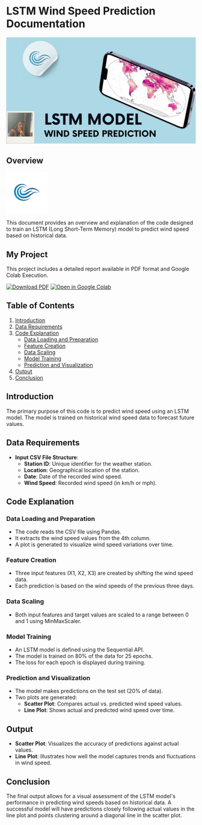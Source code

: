 # LSTM Wind Speed Prediction Documentation
<img src="https://github.com/Anish202020/Web-Development-Data/blob/main/Banner/Banner-1/wind-speed.png"/>



## Overview

<img src="https://github.com/Anish202020/Web-Development-Data/blob/main/Logos/Website%20Logos/wind.jpg" width="110"/>

This document provides an overview and explanation of the code designed to train an LSTM (Long Short-Term Memory) model to predict wind speed based on historical data.

## My Project
This project includes a detailed report available in PDF format and Google Colab Execution.

[![Download PDF](https://img.shields.io/badge/Download-PDF-blue?style=flat)](https://github.com/Anish202020/Big-Data-Analysis-Mini-Project/blob/main/Big%20Data%20Mini%20Project-2.0.pdf)
[![Open in Google Colab](https://img.shields.io/badge/Open%20in-Google%20Colab-blue?style=flat&logo=googlecolab)](https://colab.research.google.com/drive/1zSBZl_BOLwNUjKmZMQ2twBDiA8qImwV8?usp=sharing)


## Table of Contents
1. [﻿Introduction](https://#introduction) 
2. [﻿Data Requirements](https://#data-requirements) 
3. [﻿Code Explanation](https://#code-explanation) 
    - [﻿Data Loading and Preparation](https://#data-loading-and-preparation) 
    - [﻿Feature Creation](https://#feature-creation) 
    - [﻿Data Scaling](https://#data-scaling) 
    - [﻿Model Training](https://#model-training) 
    - [﻿Prediction and Visualization](https://#prediction-and-visualization) 
4. [﻿Output](https://#output) 
5. [﻿Conclusion](https://#conclusion) 
## Introduction
The primary purpose of this code is to predict wind speed using an LSTM model. The model is trained on historical wind speed data to forecast future values.

## Data Requirements
- **Input CSV File Structure**:
    - **Station ID**: Unique identifier for the weather station.
    - **Location**: Geographical location of the station.
    - **Date**: Date of the recorded wind speed.
    - **Wind Speed**: Recorded wind speed (in km/h or mph).
## Code Explanation
### Data Loading and Preparation
- The code reads the CSV file using Pandas.
- It extracts the wind speed values from the 4th column.
- A plot is generated to visualize wind speed variations over time.
### Feature Creation
- Three input features (X1, X2, X3) are created by shifting the wind speed data.
- Each prediction is based on the wind speeds of the previous three days.
### Data Scaling
- Both input features and target values are scaled to a range between 0 and 1 using MinMaxScaler.
### Model Training
- An LSTM model is defined using the Sequential API.
- The model is trained on 80% of the data for 25 epochs.
- The loss for each epoch is displayed during training.
### Prediction and Visualization
- The model makes predictions on the test set (20% of data).
- Two plots are generated:
    - **Scatter Plot**: Compares actual vs. predicted wind speed values.
    - **Line Plot**: Shows actual and predicted wind speed over time.
## Output
- **Scatter Plot**: Visualizes the accuracy of predictions against actual values.
- **Line Plot**: Illustrates how well the model captures trends and fluctuations in wind speed.
## Conclusion
The final output allows for a visual assessment of the LSTM model's performance in predicting wind speeds based on historical data. A successful model will have predictions closely following actual values in the line plot and points clustering around a diagonal line in the scatter plot.

